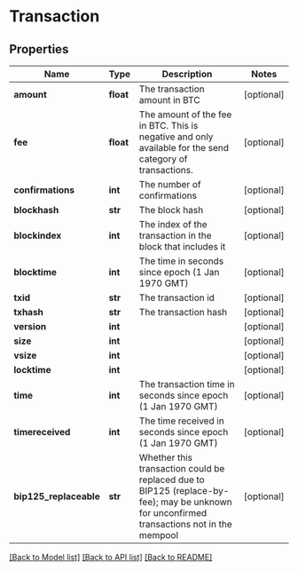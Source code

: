 # Transaction

## Properties
Name | Type | Description | Notes
------------ | ------------- | ------------- | -------------
**amount** | **float** | The transaction amount in BTC | [optional] 
**fee** | **float** | The amount of the fee in BTC. This is negative and only available for the send category of transactions. | [optional] 
**confirmations** | **int** | The number of confirmations | [optional] 
**blockhash** | **str** | The block hash | [optional] 
**blockindex** | **int** | The index of the transaction in the block that includes it | [optional] 
**blocktime** | **int** | The time in seconds since epoch (1 Jan 1970 GMT) | [optional] 
**txid** | **str** | The transaction id | [optional] 
**txhash** | **str** | The transaction hash | [optional] 
**version** | **int** |  | [optional] 
**size** | **int** |  | [optional] 
**vsize** | **int** |  | [optional] 
**locktime** | **int** |  | [optional] 
**time** | **int** | The transaction time in seconds since epoch (1 Jan 1970 GMT) | [optional] 
**timereceived** | **int** | The time received in seconds since epoch (1 Jan 1970 GMT) | [optional] 
**bip125_replaceable** | **str** | Whether this transaction could be replaced due to BIP125 (replace-by-fee); may be unknown for unconfirmed transactions not in the mempool | [optional] 

[[Back to Model list]](../README.md#documentation-for-models) [[Back to API list]](../README.md#documentation-for-api-endpoints) [[Back to README]](../README.md)


